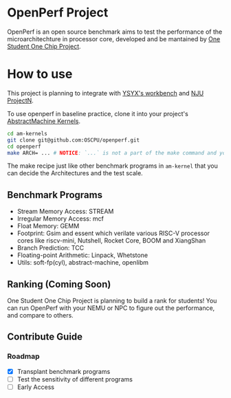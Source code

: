# OpenPerf Project

OpenPerf is an open source benchmark aims to test the performance of the microarchitechture in processor core, developed and be mantained by [One Student One Chip Project](https://ysyx.org).

# How to use

This project is planning to integrate with [YSYX's workbench](https://github.com/OSCPU/ysyx-workbench) and [NJU ProjectN](https://github.com/NJU-ProjectN).

To use openperf in baseline practice, clone it into your project's [AbstractMachine Kernels](https://github.com/NJU-ProjectN/am-kernels).

```sh
cd am-kernels
git clone git@github.com:OSCPU/openperf.git
cd openperf
make ARCH= ... # NOTICE: `...` is not a part of the make command and you need to write it by yourself.
```

The make recipe just like other benchmark programs in `am-kernel` that you can decide the Architectures and the test scale.

## Benchmark Programs

<!-- [stress-ng - GPL 2.0 Licence](https://github.com/ColinIanKing/stress-ng) -->
<!---->
<!-- [Anybench - MIT Licence](https://github.com/EntityFX/anybench) -->
<!---->
<!-- ### Memory access patterns -->
<!---->
<!-- #### Stream access -->
<!---->
<!-- [STREAM - Custom Licence, but Open Source friendly](https://github.com/jeffhammond/STREAM) -->
<!---->
<!-- [RRZE-HPC/TheBandwidthBenchmark - MIT Licence](https://github.com/RRZE-HPC/TheBandwidthBenchmark?tab=readme-ov-file) -->
<!---->
<!-- #### Other patterns -->
<!---->
<!-- [emilk/ram_bench - No Licence](https://github.com/emilk/ram_bench) -->
<!---->
<!-- ### Integer Arithmetic -->
<!---->
<!-- [shaswata56/BenchUtil - WTFPL license](https://github.com/shaswata56/BenchUtil?tab=readme-ov-file) -->
<!---->
<!-- ### Floating-point Arithmetic -->
<!---->
<!-- [shaswata56/BenchUtil - WTFPL license](https://github.com/shaswata56/BenchUtil?tab=readme-ov-file) -->
<!---->
<!-- ### Branch Prediction -->
<!---->
<!-- Verilator Model -->
<!---->

* Stream Memory Access: STREAM
* Irregular Memory Access: mcf
* Float Memory: GEMM
* Footprint: Gsim and essent which verilate various RISC-V processor cores like riscv-mini, Nutshell, Rocket Core, BOOM and XiangShan
* Branch Prediction: TCC
* Floating-point Arithmetic: Linpack, Whetstone
* Utils: soft-fp(cyl), abstract-machine, openlibm

## Ranking (Coming Soon)

One Student One Chip Project is planning to build a rank for students! You can run OpenPerf with your NEMU or NPC to figure out the performance, and compare to others.

## Contribute Guide

### Roadmap

- [x] Transplant benchmark programs
- [ ] Test the sensitivity of different programs
- [ ] Early Access
